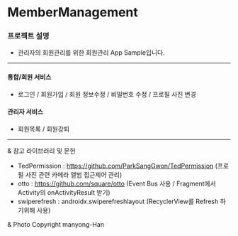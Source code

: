 # MemberManagement

### 프로젝트 설명

   - 관리자의 회원관리를 위한 회원관리 App Sample입니다.

---------------------

#### 통합/회원 서비스
  - 로그인 / 회원가입 / 회원 정보수정 / 비밀번호 수정 / 프로필 사진 변경
#### 관리자 서비스
  - 회원목록 / 회원강퇴


-------------------------------------------------------------------------------------------------------------------------
& 참고 라이브러리 및 문헌
  - TedPermission : https://github.com/ParkSangGwon/TedPermission (프로필 사진 관련 카메라 앨범 접근제어 관리)
  - otto : https://github.com/square/otto (Event Bus 사용 / Fragment에서 Activity의 onActivityResult 받기)
  - swiperefresh : androidx.swiperefreshlayout (RecyclerView를 Refresh 하기위해 사용)
  
& Photo Copyright manyong-Han
